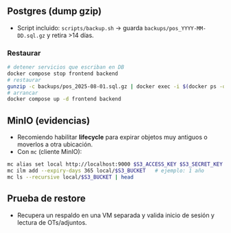 ## Postgres (dump gzip)

- Script incluido: `scripts/backup.sh` → guarda `backups/pos_YYYY-MM-DD.sql.gz` y retira >14 días.

### Restaurar

```bash
# detener servicios que escriban en DB
docker compose stop frontend backend
# restaurar
gunzip -c backups/pos_2025-08-01.sql.gz | docker exec -i $(docker ps -qf name=db) psql -U ${POSTGRES_USER:-pos} -d ${POSTGRES_DB:-pos}
# arrancar
docker compose up -d frontend backend
```

## MinIO (evidencias)

- Recomiendo habilitar **lifecycle** para expirar objetos muy antiguos o moverlos a otra ubicación.
- Con `mc` (cliente MinIO):

```bash
mc alias set local http://localhost:9000 $S3_ACCESS_KEY $S3_SECRET_KEY
mc ilm add --expiry-days 365 local/$S3_BUCKET   # ejemplo: 1 año
mc ls --recursive local/$S3_BUCKET | head
```

## Prueba de restore

- Recupera un respaldo en una VM separada y valida inicio de sesión y lectura de OTs/adjuntos.
